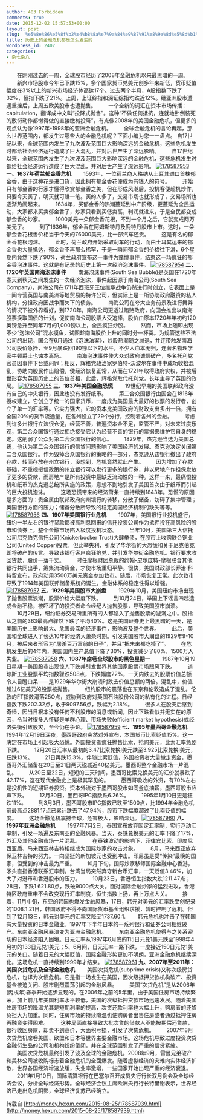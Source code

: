 ```yaml
---
author: 403 Forbidden
comments: true
date: 2015-12-02 15:57:53+00:00
layout: post
slug: '%e5%8e%86%e5%8f%b2%e4%b8%8a%e7%9a%84%e9%87%91%e8%9e%8d%e5%8d%b1%e6%9c%ba%e9%83%bd%e6%98%af%e6%80%8e%e4%b9%88%e5%8f%91%e7%94%9f%e7%9a%84'
title: 历史上的金融危机都是怎么发生的
wordpress_id: 2402
categories:
- 杂七杂八
---
```

　　在刚刚过去的一周，全球股市经历了2008年金融危机以来最黑暗的一周。
　　新兴市场股市今年已下跌15%，多个国家货币兑美元创多年来新低，货币贬值幅度在3%以上的新兴市场经济体高达17个。过去两个半月，A股指数下跌了32%，恒指下跌了21%。上周，上证综指和深证综指均跌近12%。继亚洲股市遭遇重挫后，上周五欧美股市也遭抛售。
　　一个全新的词汇在资本市场传播：capitulation，翻译成中文叫“投降式抛售”。这种“不做任何抵抗，连就地卧倒装死的敷衍动作都懒得做的直接缴械投降”，有点像2008年的美国金融危机，但更多的观点认为像1997年-1998年的亚洲金融危机。
　　全球金融危机的言论再起，那么世界范围内，都发生过哪些大的金融危机呢？下面小编为您一一盘点。
自17世纪以来，全球范围内发生了九次波及范围巨大影响深远的金融危机，这些危机发生时都给社会经济运行造成了巨大混乱，并对后世产生了深远影响。
　　自17世纪以来，全球范围内发生了九次波及范围巨大影响深远的金融危机，这些危机发生时都给社会经济运行造成了巨大混乱，并对后世产生了深远影响。
[![178587953](/uploads/2015/12/178587953.jpg)](/uploads/2015/12/178587953.jpg)
**一、1637年荷兰郁金香危机**
　　1593年，一位荷兰商人格纳从土耳其进口首株郁金香，由于这种花是进口货，因此拥有郁金香花便成为有钱人的符号。
　　开始只有郁金香的行家才懂得欣赏郁金香之美，但在形成风潮后，投机客便趁机炒作，只要今天买了，明天就可赚一笔。买的人多了，交易市场也就形成了，交易场所也逐渐热闹起来。
　　1634年，买郁金香的热潮蔓延到中产阶级，更蔓延为全民运动，大家都来买卖郁金香了，炒家只看到买低卖高，利润就进来，于是全民都变成郁金香的炒家。
　　1000美元一朵郁金香花根，不到一个月之后，它就变成两万美元了。
　　到了1636年，郁金香在阿姆斯特丹及鹿特丹股市上市。这时，一朵郁金香花根售价相当于今天的76000美元，比一部汽车还贵。
　　这是有名的郁金香花根泡沫。
　　此时，荷兰政府开始采取刹车的行动，而由土耳其运来的郁金香也大量抵达，郁金香不再那么稀罕，于是一瞬间郁金香的价格往下滑，6个星期内竟然下跌了90%，荷兰政府宣布这一事件为赌博事件，结束这一场疯狂的郁金香泡沫事件。这就是有记录的历史上第一次经济泡沫事件。
[![178587954](/uploads/2015/12/178587954.jpg)](/uploads/2015/12/178587954.jpg)
**二、1720年英国南海泡沫事件**
　　南海泡沫事件(South Sea Bubble)是英国在1720年春天到秋天之间发生的一次经济泡沫，事件起因源于南海公司(South Sea Company)，南海公司在1711年西班牙王位继承战争仍然进行时创立，它表面上是一间专营英国与南美洲等地贸易的特许公司，但实际上是一所协助政府融资的私人机构，分担政府因战争而欠下的债务。
　　南海公司在夸大业务前景及进行舞弊的情况下被外界看好，到1720年，南海公司更透过贿赂政府，向国会推出以南海股票换取国债的计划，促使南海公司股票大受追捧，股价由原本1720年年初约120英镑急升至同年7月的1,000镑以上，全民疯狂炒股。
　　然而，市场上随即出现不少“泡沫公司”混水摸鱼，试图趁南海股价上升的同时分一杯羹。为规管这些不法公司的出现，国会在6月通过《泡沫法案》，炒股热潮随之减退，并连带触发南海公司股价急挫，至9月暴跌回190镑以下的水平，不少人血本无归，连著名物理学家牛顿爵士也蚀本离场。
　　南海泡沫事件使大众对政府诚信破产，多名托利党官员因事件下台或问罪；相反，辉格党政治家罗伯特-沃波尔在事件中成功收拾混乱，协助向股民作出赔偿，使经济恢复正常，从而在1721年取得政府实权，并被后世形容为英国历史上的首位首相，此后，辉格党取代托利党，长年主导了英国的政局。
[![178587955](/uploads/2015/12/178587955.jpg)](/uploads/2015/12/178587955.jpg)
**三、1837年美国金融恐慌**
　　19世纪早期的美国联邦政府没有自己的中央银行，因此也没有发行纸币。
　　第二合众国银行由国会在1816年授权建立，它创立了统一的国家货币，一度成为美国最大最好的钞票的发行者，创立了单一的汇率等。它实力强大，它的资本比美国政府的财政支出多出一倍，拥有全国20%的货币流通量，在各州设立了29个分行，控制着各州的金融。
　　考虑到许多州银行立法很仓促，经营不善，普遍资本金不足，监管不严，对未来过度乐观，第二合众国银行通过拒绝接受它认为经营不善的银行的票据来维护它自身的稳定。这削弱了公众对第二合众国银行的信心。
　　1829年，杰克逊当选为美国总统，他认为第二合众国银行的信贷问题影响了美国经济的发展。杰克逊决定关闭第二合众国银行。作为毁掉合众国银行的策略的一部分，杰克逊从该银行撤出了政府存款，转而存放在州立银行，没想到，危机竟然就此产生。
　　因为增加了存款基础，不重视授信政策的州立银行可以发行更多的银行券，并以房地产作担保发放了更多的贷款，而房地产是所有投资中最缺乏流动性的一种。这样一来，最痛恨投机和纸币的杰克逊总统所实施的政策，意想不到地引发了美国首次由于纸币而引起的巨大投机泡沫。
　　这场恐慌带来的经济萧条一直持续到1843年。恐慌的原因是多方面的：贵金属由联邦政府向州银行的转移，分散了储备，妨碍了集中管理；英国银行方面的压力；储备分散所导致的稳定美国经济机制的缺失等等。
[![178587956](/uploads/2015/12/178587956.jpg)](/uploads/2015/12/178587956.jpg)
**四、1907年美国银行业危机**
　　1907年，美国银行业投机盛行，纽约一半左右的银行贷款都被高利息回报的信托投资公司作为抵押投在高风险的股市和债券上，整个金融市场陷入极度投机状态。
　　当年10月，美国第三大信托公司尼克伯克信托公司(Knickerbocker Trust)大肆举债，在股市上收购联合铜业公司(United Copper)股票，但此举失利，引发了华尔街的大恐慌和关于尼克伯克即将破产的传言。导致该银行客户疯狂挤兑，并引发华尔街金融危机。银行要求收回贷款，股价一落千丈。
　　时任摩根财团总裁的约翰-皮尔庞特-摩根联合其他银行共同出手，筹集流动资金，才使市场重归平静。很快，美国财政部长乔治·科特留宣布，政府动用3500万美元资金参加救市。随后，市场恢复正常。此次救市导致了1914年美国联邦储备系统的诞生，金融体系的稳定性得以增强。
[![178587957](/uploads/2015/12/178587957.jpg)](/uploads/2015/12/178587957.jpg)
**五、1929年美国股市大崩盘**
　　1929年10月，美国纽约市场出现了抛售股票浪潮，股票价格大幅度下跌。
　　到10月24日，举国上下谣言四起造成金融不稳，被吓坏了的投资者命令经纪人抛售股票，导致美国股市崩溃。
　　10月29日，纽约证券交易所里所有的人都陷入了抛售股票的漩涡之中。股指从之前的363最高点骤然下跌了平均40%。这是美国证券史上最黑暗的一天，是美国历史上影响最大、危害最深的经济事件，影响波及整个世界。
　　此后，美国和全球进入了长达10年的经济大萧条时期。引发美国股市大崩盘的1929年9-10月，被后来者形容为“屠杀百万富翁的日子”，并且“把未来都吃掉了”。
　　在危机发生后的4年内，美国国内生产总值下降了30%，投资减少了80%，1500万人失业。
[![178587958](/uploads/2015/12/178587958.jpg)](/uploads/2015/12/178587958.jpg)
**六、1987年席卷全球股市的黑色星期一**
　　1987年10月19日星期一美国股市出现惊人下跌并引发世界其他国家股票市场跟风下跌。
　　道琼斯工业股票平均指数骤跌508点，下跌幅度22%，一天内跌去的股票价值总额令人目瞪口呆——是1929年华尔街大崩溃时跌去价值总额的两倍。混乱中，价值超过6亿美元的股票被抛售。
　　纽约股市的震荡也在东京和伦敦造成了混乱。伦敦的FT指数滑落25O点，威胁到政府对英国石油股份公司的私有化的进程。日经指数下跌202.32点，收于9097.56点，跌幅为2.18%。
　　很多人在股灾后感到奇怪，因当日根本没有任何不利股市的消息或新闻，因此下跌看似并无实在的原因，令当时很多人怀疑是羊群心理、市场失败(efficient market hypothesis)或经济失衡引致股灾，至今仍在争论。
[![178587959](/uploads/2015/12/178587959.jpg)](/uploads/2015/12/178587959.jpg)
**七、1995年墨西哥金融危机**
　　1994年12月19日深夜，墨西哥政府突然对外宣布，本国货币比索贬值15%。这一决定在市场上引起极大恐慌。外国投资者疯狂抛售比索，抢购美元，比索汇率急剧下跌。
　　12月20日汇率从最初的3.47比索兑换l美元跌至3.925比索兑换l美元，狂跌13%。
　　21日再跌15.3%。伴随比索贬值，外国投资者大量撤走资金，墨西哥外汇储备在20日至21日两天锐减近40亿美元。墨西哥整个金融市场一片混乱。
　　从20日至22日，短短的三天时间，墨西哥比索兑换美元的汇价就暴跌了42.17%，这在现代金融史上是极其罕见的。
　　墨西哥吸收的外资，有70%左右是投机性的短期证券投资。资本外流对于墨西哥股市如同釜底抽薪，墨西哥股市应声下跌。
　　12月30日，墨西哥IPC指数跌6.26%。
　　1995年1月10日更是狂跌11%。
　　到3月3日，墨西哥股市IPC指数已跌至1500点，比1994年金融危机前最高点2881.17点已累计跌去了47.94%，股市下跌幅度超过了比索贬值的幅度。
　　这场金融危机震撼全球，危害极大，影响深远。
[![178587960](/uploads/2015/12/178587960.jpg)](/uploads/2015/12/178587960.jpg)
**八、1997年亚洲金融危机**
　　1997年7月2日，泰国宣布放弃固定汇率制，实行浮动汇率制，引发一场遍及东南亚的金融风暴。当天，泰铢兑换美元的汇率下降了17%，外汇及其他金融市场一片混乱。
　　在泰铢波动的影响下，菲律宾比索、印度尼西亚盾、马来西亚林吉特相继成为国际炒家的攻击对象。
　　8月，马来西亚放弃保卫林吉特的努力。一向坚挺的新加坡元也受到冲击。印尼虽是受“传染”最晚的国家，但受到的冲击最为严重。
　　10月下旬，国际炒家移师国际金融中心香港，矛头直指香港联系汇率制。台湾当局突然弃守新台币汇率，一天贬值3.46%，加大了对港币和香港股市的压力。
　　10月23日，香港恒生指数大跌1211.47点；28日，下跌1 621.80点，跌破9000点大关。面对国际金融炒家的猛烈进攻，香港特区政府重申不会改变现行汇率制度，恒生指数上扬，再上万点大关。
　　接着，11月中旬，东亚的韩国也爆发金融风暴，17日，韩元对美元的汇率跌至创纪录的1008∶1.21日，韩国政府不得不向国际货币基金组织求援，暂时控制了危机。但到了12月13日，韩元对美元的汇率又降至1737.60∶1.
　　韩元危机也冲击了在韩国有大量投资的日本金融业。1997年下半年日本的一系列银行和证券公司相继破产。东南亚金融风暴演变为亚洲金融危机。
　　东南亚金融危机使得与之关系密切的日本经济陷入困境。日元汇率从1997年6月底的115日元兑1美元跌至1998年4月初的133日元兑1美元；5、6月间，日元汇率一路下跌，一度接近150日元兑1美元的关口。随着日元的大幅贬值，国际金融形势更加不明朗，亚洲金融危机继续深化。这场危机一直持续到1999年才结束。
[![178587961](/uploads/2015/12/178587961.jpg)](/uploads/2015/12/178587961.jpg)
**九、2007年至2011年：美国次贷危机及全球金融危机**
　　美国次贷危机(subprime crisis)又称次级房贷危机，也译为次债危机。它是指一场发生在美国，因次级抵押贷款机构破产、投资基金被迫关闭、股市剧烈震荡引起的金融风暴。
　　美国“次贷危机”是从2006年(丙戌年)春季开始逐步显现的。在2006年之前的5年里，由于美国住房市场持续繁荣，加上前几年美国利率水平较低，美国的次级抵押贷款市场迅速发展。随着美国住房市场的降温尤其是短期利率的提高，次贷还款利率也大幅上升，购房者的还贷负担大为加重。同时，住房市场的持续降温也使购房者出售住房或者通过抵押住房再融资变得困难。
　　这种局面直接导致大批次贷的借款人不能按期偿还贷款，银行收回房屋，却卖不到高价，大面积亏损，引发了次贷危机。
　　2007年8月次贷危机席卷美国、欧盟和日本等世界主要金融市场。这场危机导致过度投资次贷金融衍生品的公司和机构纷纷倒闭，并在全球范围引发了严重的信贷紧缩。
　　美国次贷危机最终引发了波及全球的金融危机。2008年9月，雷曼兄弟破产和美林公司被收购标志着金融危机的全面爆发。随着虚拟经济的灾难向实体经济扩散，世界各国经济增速放缓，失业率激增，一些国家开始出现严重的经济衰退。
　　2011年1月10日，国际清算银行在巴塞尔召开成员央行行长双月例会及全球经济会议，分析全球经济形势。全球经济会议主席欧洲央行行长特里谢表示，世界经济已走出危机阴影，全球经济复苏已经确立。

转载自 [http://money.hexun.com/2015-08-25/178587939.html](http://money.hexun.com/2015-08-25/178587939.html)
